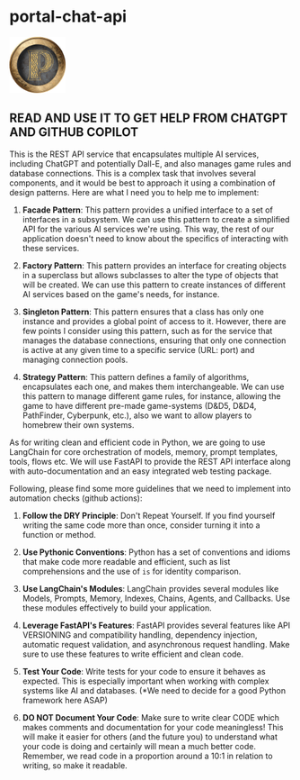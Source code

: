 # portal-chat-api

<!-- ![PORTAL CHAT API](./app/img/logo_rpg_portal.png "PORTAL CHAT API") -->

<img src="./app/img/logo_rpg_portal.png" alt="MarineGEO circle logo" style="height: 100px; width:100px;"/>

## READ AND USE IT TO GET HELP FROM CHATGPT AND GITHUB COPILOT

This is the REST API service that encapsulates multiple AI services, including ChatGPT and potentially Dall-E, and also manages game rules and database connections. This is a complex task that involves several components, and it would be best to approach it using a combination of design patterns. Here are what I need you to help me to implement:

1. **Facade Pattern**: This pattern provides a unified interface to a set of interfaces in a subsystem. We can use this pattern to create a simplified API for the various AI services we're using. This way, the rest of our application doesn't need to know about the specifics of interacting with these services.

2. **Factory Pattern**: This pattern provides an interface for creating objects in a superclass but allows subclasses to alter the type of objects that will be created. We can use this pattern to create instances of different AI services based on the game's needs, for instance.

3. **Singleton Pattern**: This pattern ensures that a class has only one instance and provides a global point of access to it. However, there are few points I consider using this pattern, such as for the service that manages the database connections, ensuring that only one connection is active at any given time to a specific service (URL: port) and managing connection pools.

4. **Strategy Pattern**: This pattern defines a family of algorithms, encapsulates each one, and makes them interchangeable. We can use this pattern to manage different game rules, for instance, allowing the game to have different pre-made game-systems (D&D5, D&D4, PathFinder, Cyberpunk, etc.), also we want to allow players to homebrew their own systems.

As for writing clean and efficient code in Python, we are going to use LangChain for core orchestration of models, memory, prompt templates, tools, flows etc.
We will use FastAPI  to provide the REST API interface along with auto-documentation and an easy integrated web testing package.

Following, please find some more guidelines that we need to implement into automation checks (github actions):

1. **Follow the DRY Principle**: Don't Repeat Yourself. If you find yourself writing the same code more than once, consider turning it into a function or method.

2. **Use Pythonic Conventions**: Python has a set of conventions and idioms that make code more readable and efficient, such as list comprehensions and the use of `is` for identity comparison.

3. **Use LangChain's Modules**: LangChain provides several modules like Models, Prompts, Memory, Indexes, Chains, Agents, and Callbacks. Use these modules effectively to build your application.

4. **Leverage FastAPI's Features**: FastAPI provides several features like API VERSIONING and compatibility handling, dependency injection, automatic request validation, and asynchronous request handling. Make sure to use these features to write efficient and clean code.

5. **Test Your Code**: Write tests for your code to ensure it behaves as expected. This is especially important when working with complex systems like AI and databases. (*We need to decide for a good Python framework here ASAP)

6. **DO NOT Document Your Code**: Make sure to write clear CODE which makes comments and documentation for your code meaningless! This will make it easier for others (and the future you) to understand what your code is doing and certainly will mean a much better code. Remember, we read code in a proportion around a 10:1 in relation to writing, so make it readable.
